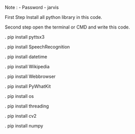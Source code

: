 Note : - Password - jarvis

First Step Install all  python library in this code.

Second step open the terminal or CMD and write this code.

. pip install pyttsx3

. pip install SpeechRecognition

. pip install datetime

. pip install Wikipedia

. pip install Webbrowser

. pip install PyWhatKit

. pip install os

. pip install threading

. pip install cv2

. pip install numpy

